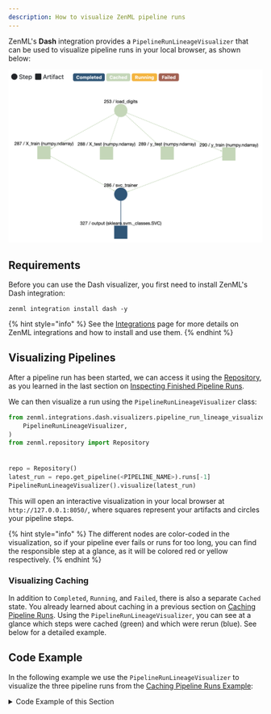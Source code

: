 ```yaml
---
description: How to visualize ZenML pipeline runs
---
```


ZenML's **Dash** integration provides a `PipelineRunLineageVisualizer` that can
be used to visualize pipeline runs in your local browser, as shown below:

![Pipeline Run Visualization Example](../../assets/developer-guide/pipeline-visualization/run2.png)

## Requirements

Before you can use the Dash visualizer, you first need to install ZenML's Dash
integration:

```shell
zenml integration install dash -y
```

{% hint style="info" %}
See the [Integrations](../../mlops-stacks/integrations.md) page for more
details on ZenML integrations and how to install and use them.
{% endhint %}

## Visualizing Pipelines

After a pipeline run has been started, we can access it using the 
[Repository](../stacks-profiles-repositories/repository.md),
as you learned in the last section on 
[Inspecting Finished Pipeline Runs](./inspecting-pipeline-runs.md).

We can then visualize a run using the `PipelineRunLineageVisualizer` class:

```python
from zenml.integrations.dash.visualizers.pipeline_run_lineage_visualizer import (
    PipelineRunLineageVisualizer,
)
from zenml.repository import Repository


repo = Repository()
latest_run = repo.get_pipeline(<PIPELINE_NAME>).runs[-1]
PipelineRunLineageVisualizer().visualize(latest_run)
```

This will open an interactive visualization in your local browser at 
`http://127.0.0.1:8050/`, where squares represent your artifacts and circles
your pipeline steps. 

{% hint style="info" %}
The different nodes are color-coded in the visualization, so if
your pipeline ever fails or runs for too long, you can find the responsible 
step at a glance, as it will be colored red or yellow respectively.
{% endhint %}

### Visualizing Caching

In addition to `Completed`, `Running`, and `Failed`, there is also a separate
`Cached` state. You already learned about caching in a previous section on
[Caching Pipeline Runs](./caching.md). Using the `PipelineRunLineageVisualizer`,
you can see at a glance which steps were cached (green) and which were rerun (blue).
See below for a detailed example.

## Code Example

In the following example we use the `PipelineRunLineageVisualizer` to visualize
the three pipeline runs from the [Caching Pipeline Runs Example](./caching.md#code-example):

<details>
<summary>Code Example of this Section</summary>

```python
import numpy as np
from sklearn.base import ClassifierMixin
from sklearn.svm import SVC

from zenml.integrations.sklearn.helpers.digits import get_digits
from zenml.steps import BaseStepConfig, Output, step
from zenml.pipelines import pipeline

from zenml.integrations.dash.visualizers.pipeline_run_lineage_visualizer import (
    PipelineRunLineageVisualizer,
)
from zenml.repository import Repository


@step
def load_digits() -> Output(
    X_train=np.ndarray, X_test=np.ndarray, y_train=np.ndarray, y_test=np.ndarray
):
    """Loads the digits dataset as normal numpy arrays."""
    X_train, X_test, y_train, y_test = get_digits()
    return X_train, X_test, y_train, y_test


class SVCTrainerStepConfig(BaseStepConfig):
    """Trainer params"""
    gamma: float = 0.001


@step(enable_cache=False)  # never cache this step, always retrain
def svc_trainer(
    config: SVCTrainerStepConfig,
    X_train: np.ndarray,
    y_train: np.ndarray,
) -> ClassifierMixin:
    """Train a sklearn SVC classifier."""
    model = SVC(gamma=config.gamma)
    model.fit(X_train, y_train)
    return model


@pipeline
def first_pipeline(step_1, step_2):
    X_train, X_test, y_train, y_test = step_1()
    step_2(X_train, y_train)


first_pipeline_instance = first_pipeline(
    step_1=load_digits(),
    step_2=svc_trainer()
)

repo = Repository()

# The pipeline is executed for the first time, so all steps are run.
first_pipeline_instance.run()
latest_run = repo.get_pipeline("first_pipeline").runs[-1]
PipelineRunLineageVisualizer().visualize(latest_run)

# Step one will use cache, step two will rerun due to the decorator config
first_pipeline_instance.run()
latest_run = repo.get_pipeline("first_pipeline").runs[-1]
PipelineRunLineageVisualizer().visualize(latest_run)

# The complete pipeline will be rerun
first_pipeline_instance.run(enable_cache=False)
latest_run = repo.get_pipeline("first_pipeline").runs[-1]
PipelineRunLineageVisualizer().visualize(latest_run)
```

### Expected Visualizations

#### Run 1:

![Visualization Run 1](../../assets/developer-guide/pipeline-visualization/run1.png)

#### Run 2:

![Visualization Run 2](../../assets/developer-guide/pipeline-visualization/run2.png)

#### Run 3:

![Visualization Run 3](../../assets/developer-guide/pipeline-visualization/run3.png)

</details>
